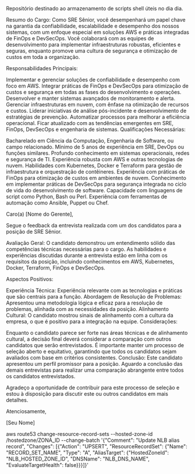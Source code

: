 Repositório destinado ao armazenamento de scripts shell úteis no dia dia.

Resumo do Cargo:
Como SRE Sênior, você desempenhará um papel chave na garantia da confiabilidade, escalabilidade e desempenho dos nossos sistemas, com um enfoque especial em soluções AWS e práticas integradas de FinOps e DevSecOps. Você colaborará com as equipes de desenvolvimento para implementar infraestruturas robustas, eficientes e seguras, enquanto promove uma cultura de segurança e otimização de custos em toda a organização.

Responsabilidades Principais:

Implementar e gerenciar soluções de confiabilidade e desempenho com foco em AWS.
Integrar práticas de FinOps e DevSecOps para otimização de custos e segurança em todas as fases do desenvolvimento e operações.
Desenvolver e manter sistemas avançados de monitoramento e alerta.
Gerenciar infraestruturas em nuvem, com ênfase na otimização de recursos e custos.
Liderar iniciativas de análise pós-incidente e desenvolvimento de estratégias de prevenção.
Automatizar processos para melhorar a eficiência operacional.
Ficar atualizado com as tendências emergentes em SRE, FinOps, DevSecOps e engenharia de sistemas.
Qualificações Necessárias:

Bacharelado em Ciência da Computação, Engenharia de Software, ou campo relacionado.
Mínimo de 5 anos de experiência em SRE, DevOps ou funções similares.
Profundo conhecimento em sistemas operacionais, redes e segurança de TI.
Experiência robusta com AWS e outras tecnologias de nuvem.
Habilidades com Kubernetes, Docker e Terraform para gestão de infraestrutura e orquestração de contêineres.
Experiência com práticas de FinOps para otimização de custos em ambientes de nuvem.
Conhecimento em implementar práticas de DevSecOps para segurança integrada no ciclo de vida do desenvolvimento de software.
Capacidade com linguagens de script como Python, Bash ou Perl.
Experiência com ferramentas de automação como Ansible, Puppet ou Chef.

Caro(a) [Nome do Gerente],

Segue o feedback da entrevista realizada com um dos candidatos para a posição de SRE Sênior.

Avaliação Geral:
O candidato demonstrou um entendimento sólido das competências técnicas necessárias para o cargo. As habilidades e experiências discutidas durante a entrevista estão em linha com os requisitos da posição, incluindo conhecimentos em AWS, Kubernetes, Docker, Terraform, FinOps e DevSecOps.

Aspectos Positivos:

Experiência Técnica: Experiência relevante com as tecnologias e práticas que são centrais para a função.
Abordagem de Resolução de Problemas: Apresentou uma metodologia lógica e eficaz para a resolução de problemas, alinhada com as necessidades da posição.
Alinhamento Cultural: O candidato mostrou sinais de alinhamento com a cultura da empresa, o que é positivo para a integração na equipe.
Considerações:

Enquanto o candidato parece ser forte nas áreas técnicas e de alinhamento cultural, a decisão final deverá considerar a comparação com outros candidatos que serão entrevistados.
É importante manter um processo de seleção aberto e equitativo, garantindo que todos os candidatos sejam avaliados com base em critérios consistentes.
Conclusão:
Este candidato apresentou um perfil promissor para a posição. Aguardo a conclusão das demais entrevistas para realizar uma comparação abrangente entre todos os candidatos entrevistados.

Agradeço a oportunidade de contribuir para este processo de seleção e estou à disposição para discutir este ou outros candidatos em mais detalhes.

Atenciosamente,

[Seu Nome]


aws route53 change-resource-record-sets --hosted-zone-id /hostedzone/ZONA_ID --change-batch '{"Comment": "Update NLB alias record", "Changes": [{"Action": "UPSERT", "ResourceRecordSet": {"Name": "RECORD_SET_NAME", "Type": "A", "AliasTarget": {"HostedZoneId": "NLB_HOSTED_ZONE_ID", "DNSName": "NLB_DNS_NAME", "EvaluateTargetHealth": false}}}]}'





